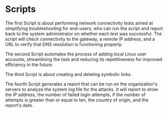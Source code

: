 # Scripts

The first Script is about performing network connectivity tests aimed at simplifying troubleshooting for end-users, who can run the script and report back to the system administrator on whether each test was successful. The script will check connectivity to the gateway, a remote IP address, and a URL to verify that DNS resolution is functioning properly.

The second Script automates the process of adding local Linux user accounts, streamlining the task and reducing its repetitiveness for improved efficiency in the future.

The third Script is about creating and deleting symbolic links.

The fourth Script generates a report that can be run on the organization's servers to analyze the system log file for the attacks. It will report to show the IP address, the number of failed login attempts, if the number of attempts is greater than or equal to ten, the country of origin, and the report's date.
